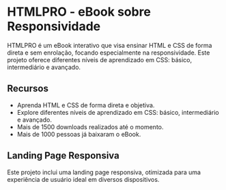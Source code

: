 # HTMLPRO - eBook sobre Responsividade

HTMLPRO é um eBook interativo que visa ensinar HTML e CSS de forma direta e sem enrolação, focando especialmente na responsividade. Este projeto oferece diferentes níveis de aprendizado em CSS: básico, intermediário e avançado.

## Recursos

- Aprenda HTML e CSS de forma direta e objetiva.
- Explore diferentes níveis de aprendizado em CSS: básico, intermediário e avançado.
- Mais de 1500 downloads realizados até o momento.
- Mais de 1000 pessoas já baixaram o eBook.

## Landing Page Responsiva

Este projeto inclui uma landing page responsiva, otimizada para uma experiência de usuário ideal em diversos dispositivos.
